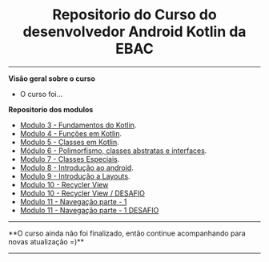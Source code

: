 <h1 align="center"> Repositorio do Curso do desenvolvedor Android Kotlin da EBAC</h1>
<hr/>

**Visão geral sobre o curso**

- O curso foi...

**Repositorio dos modulos**

- <a href="https://github.com/eulucasm/modulo3_ebac" target="_blank">Modulo 3 - Fundamentos do Kotlin</a>.
- <a href="https://github.com/eulucasm/modulo4_ebac" target="_blank">Modulo 4 - Funções em Kotlin</a>.
- <a href="https://github.com/eulucasm/modulo5_ebac" target="_blank">Modulo 5 - Classes em Kotlin</a>.
- <a href="https://github.com/eulucasm/modulo6_ebac" target="_blank">Módulo 6 - Polimorfismo, classes abstratas e interfaces</a>.
- <a href="https://github.com/eulucasm/modulo7_ebac" target="_blank">Modulo 7 - Classes Especiais</a>.
- <a href="https://github.com/eulucasm/modulo8_ebac" target="_blank">Modulo 8 - Introdução ao android</a>.
- <a href="https://github.com/eulucasm/modulo9_ebac" target="_blank">Modulo 9 - Introdução a Layouts</a>.
- <a href="https://github.com/eulucasm/modulo10_ebac" target="_blank">Modulo 10 - Recycler View</a>
- <a href="https://github.com/eulucasm/EBAC_lista_contato_Modulo10" target="_blank">Modulo 10 - Recycler View / DESAFIO</a>
- <a href="https://github.com/eulucasm/modulo11_ebac" target="_blank">Modulo 11 - Navegação parte - 1</a>
- <a href="https://github.com/eulucasm/Ebac_modulo11_desafio" target="_blank">Modulo 11 - Navegação parte - 1 DESAFIO</a>



<hr/>
**O curso ainda não foi finalizado, então continue acompanhando para novas atualização =)**
<hr/>
